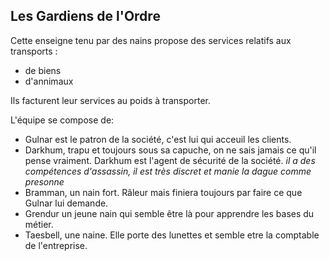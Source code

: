 ## Les Gardiens de l'Ordre

Cette enseigne tenu par des nains propose des services relatifs aux transports :
- de biens
- d'annimaux

Ils facturent leur services au poids à transporter.

L'équipe se compose de:
- Gulnar est le patron de la société, c'est lui qui acceuil les clients.
- Darkhum, trapu et toujours sous sa capuche, on ne sais jamais ce qu'il pense vraiment. Darkhum est l'agent de sécurité de la société. *il a des compétences d'assassin, il est très discret et manie la dague comme presonne*
- Bramman, un nain fort. Râleur mais finiera toujours par faire ce que Gulnar lui demande.
- Grendur un jeune nain qui semble être là pour apprendre les bases du métier.
- Taesbell, une naine. Elle porte des lunettes et semble etre la comptable de l'entreprise.

